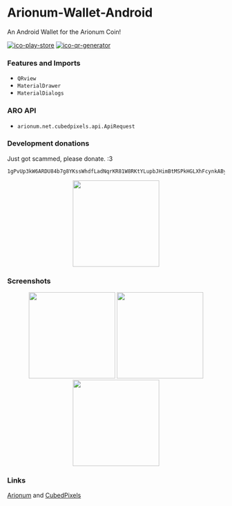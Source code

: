 # Arionum-Wallet-Android

An Android Wallet for the Arionum Coin!

[![ico-play-store]][play-store]
[![ico-qr-generator]][qr-generator]

### Features and Imports

- `QRview`
- `MaterialDrawer`
- `MaterialDialogs`

### ARO API

- `arionum.net.cubedpixels.api.ApiRequest`

### Development donations

Just got scammed, please donate. :3

```
1gPvUp3kW6ARDU84b7g8YKssWhdfLadNqrKR81W8RKtYLupbJHimBtMSPkHGLXhFcynkABydovjiRUUCM3SZxCG
```
<div align="center">
  <img src="http://cubedpixels.net/uploader/uploads/155422449/generator.png" width="200px"</img> 
</div>

### Screenshots


<div align="center">
    <img src="https://media.discordapp.net/attachments/425761758934728714/428467544622628865/Screenshot_20180328-101617.png?width=380&height=676" width="200px"</img> 
    <img src="https://media.discordapp.net/attachments/425761758934728714/428478620856614942/Screenshot_20180328-110040.png" width="200px"</img> 
  <img src="https://media.discordapp.net/attachments/425761758934728714/429567778681389056/Screenshot_20180331-110836.png" width="200px"</img> 

</div>

### Links

[Arionum] and [CubedPixels]

[arionum]: https://arionum.com
[cubedpixels]: https://cubedpixels.net
[qr-generator]: https://cubedpixels.net/qr
[play-store]: https://play.google.com/store/apps/details?id=arionum.net.cubedpixels

[ico-play-store]: https://img.shields.io/badge/install-play%20store-689f38.svg
[ico-qr-generator]: https://img.shields.io/badge/qr%20code-generator-blue.svg
